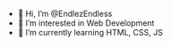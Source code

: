 - 👋 Hi, I’m @EndlezEndless
- 👀 I’m interested in Web Development
- 🌱 I’m currently learning HTML, CSS, JS


<!---
EndlezEndless/EndlezEndless is a ✨ special ✨ repository because its `README.md` (this file) appears on your GitHub profile.
You can click the Preview link to take a look at your changes.
--->
